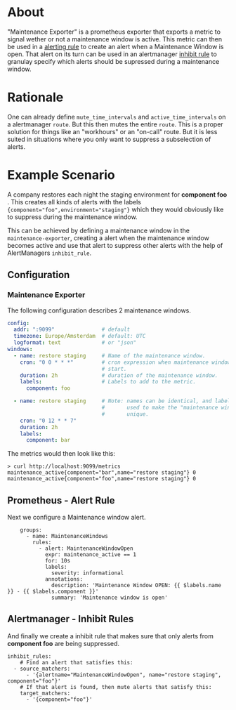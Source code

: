 # About

"Maintenance Exporter" is a prometheus exporter that exports a metric to signal 
wether or not a maintenance window is active. This metric can then be used in a
[alerting rule](https://prometheus.io/docs/prometheus/latest/configuration/alerting_rules/#alerting-rules) 
to create an alert when a Maintenance Window is open. That alert on its turn can 
be used in an alertmanager 
[inhibit rule](https://prometheus.io/docs/alerting/latest/configuration/#inhibit_rule)
to granulay specify which alerts should be supressed during a maintenance window.


# Rationale
One can already define `mute_time_intervals` and `active_time_intervals` on a 
alertmanager `route`. But this then mutes the entire `route`. This is a proper 
solution for things like an "workhours" or an "on-call" route. But it is less 
suited in situations where you only want to suppress a subselection of alerts.


# Example Scenario
A company restores each night the staging environment for **component 
foo** . This creates all kinds of alerts with the labels 
`{component="foo",environment="staging"}` which they would obviously like to 
suppress during the maintenance window.


This can be achieved by defining a maintenance window in the 
`maintenance-exporter`, creating a alert when the maintenance window becomes 
active and use that alert to suppress other alerts with the help of 
AlertManagers `inhibit_rule`.

## Configuration


### Maintenance Exporter

The following configuration describes 2 maintenance windows.
```yaml
config:
  addr: ":9099"               # default
  timezone: Europe/Amsterdam  # default: UTC
  logformat: text             # or "json"
windows:
  - name: restore staging     # Name of the maintenance window.
    cron: "0 0 * * *"         # cron expression when maintenance window should 
                              # start.
    duration: 2h              # duration of the maintenance window.
    labels:                   # Labels to add to the metric.
      component: foo 

  - name: restore staging     # Note: names can be identical, and labels can be
                              #       used to make the "maintenance window" 
                              #       unique.
    cron: "0 12 * * 7"
    duration: 2h
    labels:
      component: bar
```

The metrics would then look like this:
```console
> curl http://localhost:9099/metrics
maintenance_active{component="bar",name="restore staging"} 0
maintenance_active{component="foo",name="restore staging"} 0
```


## Prometheus - Alert Rule

Next we configure a Maintenance window alert.
```
    groups:
      - name: MaintenanceWindows
        rules:
          - alert: MaintenanceWindowOpen
            expr: maintenance_active == 1 
            for: 10s
            labels:
              severity: informational
            annotations:
              description: 'Maintenance Window OPEN: {{ $labels.name }} - {{ $labels.component }}'
              summary: 'Maintenance window is open'
```

## Alertmanager - Inhibit Rules
And finally we create a inhibit rule that makes sure that only alerts from 
**component foo** are being suppressed.

```
inhibit_rules:
    # Find an alert that satisfies this:
  - source_matchers:
      - '{alertname="MaintenanceWindowOpen", name="restore staging", component="foo"}'
    # If that alert is found, then mute alerts that satisfy this:
    target_matchers:
      - '{component="foo"}'
```


